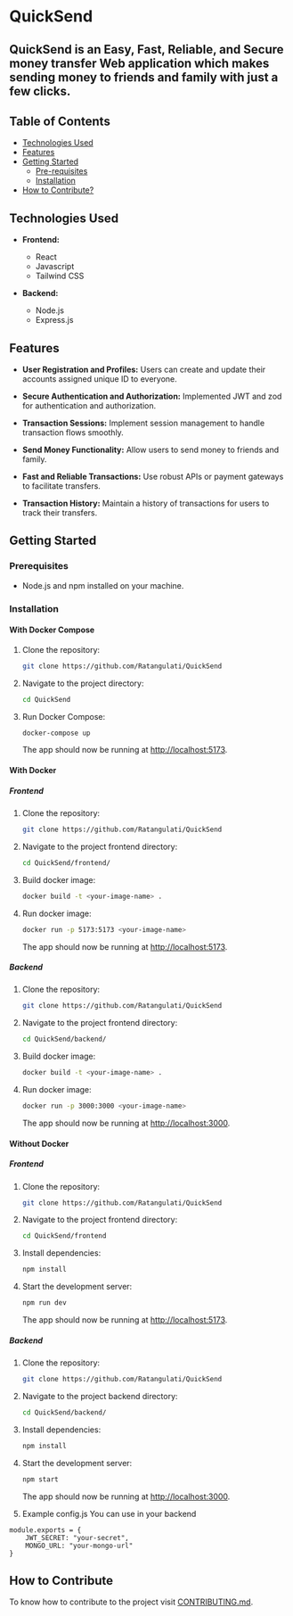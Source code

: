 # QuickSend


## QuickSend is an Easy, Fast, Reliable, and Secure money transfer Web application which makes sending money to friends and family with just a few clicks.


## Table of Contents
* [Technologies Used](https://github.com/Ratangulati/QuickSend?tab=readme-ov-file#technologies-used)
* [Features](https://github.com/Ratangulati/QuickSend?tab=readme-ov-file#features)
* [Getting Started](https://github.com/Ratangulati/QuickSend?tab=readme-ov-file#getting-started)
    * [Pre-requisites](https://github.com/Ratangulati/QuickSend?tab=readme-ov-file#prerequisites)
    * [Installation](https://github.com/Ratangulati/QuickSend?tab=readme-ov-file#installation)
* [How to Contribute?](https://github.com/Ratangulati/QuickSend?tab=readme-ov-file#how-to-contribute)


## Technologies Used

- **Frontend:**
    - React
    - Javascript
    - Tailwind CSS

- **Backend:** 
    - Node.js
    - Express.js


## Features
- **User Registration and Profiles:** Users can create and update their accounts assigned unique ID to everyone.

- **Secure Authentication and Authorization:** Implemented JWT and zod for authentication and authorization.

- **Transaction Sessions:** Implement session management to handle transaction flows smoothly.

- **Send Money Functionality:** Allow users to send money to friends and family.

- **Fast and Reliable Transactions:** Use robust APIs or payment gateways to facilitate transfers.

- **Transaction History:** Maintain a history of transactions for users to track their transfers.


## Getting Started
### Prerequisites

- Node.js and npm installed on your machine.

### Installation

#### With Docker Compose
1. Clone the repository:
    ```bash
    git clone https://github.com/Ratangulati/QuickSend
    ``` 

2. Navigate to the project directory:
    ```bash
    cd QuickSend
    ```
   
3. Run Docker Compose:
    ```bash
    docker-compose up
    ```
    The app should now be running at [http://localhost:5173](http://localhost:5173).

#### With Docker

##### Frontend
1. Clone the repository:
    ```bash
    git clone https://github.com/Ratangulati/QuickSend
    ``` 

2. Navigate to the project frontend directory:
    ```bash
    cd QuickSend/frontend/ 
    ```
   
3. Build docker image:
    ```bash
    docker build -t <your-image-name> .     
    ```

4. Run docker image:
    ```bash
    docker run -p 5173:5173 <your-image-name>
    ```
    The app should now be running at [http://localhost:5173](http://localhost:5173).

##### Backend
1. Clone the repository:
    ```bash
    git clone https://github.com/Ratangulati/QuickSend
    ``` 

2. Navigate to the project frontend directory:
    ```bash
    cd QuickSend/backend/ 
    ```
   
3. Build docker image:
    ```bash
    docker build -t <your-image-name> .     
    ```

4. Run docker image:
    ```bash
    docker run -p 3000:3000 <your-image-name>
    ```
    The app should now be running at [http://localhost:3000](http://localhost:3000).

#### Without Docker

##### Frontend
1. Clone the repository:
    ```bash
    git clone https://github.com/Ratangulati/QuickSend
    ``` 

2. Navigate to the project frontend directory:
    ```bash
    cd QuickSend/frontend
    ```

3. Install dependencies:
   ```bash
   npm install
   ```

4. Start the development server:
    ```bash
    npm run dev
    ```
    The app should now be running at [http://localhost:5173](http://localhost:5173).


##### Backend
1. Clone the repository:
    ```bash
    git clone https://github.com/Ratangulati/QuickSend
    ``` 

2. Navigate to the project backend directory:
    ```bash
    cd QuickSend/backend/
    ```

3. Install dependencies:
   ```bash
   npm install
   ```

4. Start the development server:
    ```bash
    npm start
    ```
    The app should now be running at [http://localhost:3000](http://localhost:3000).

6. Example config.js You can use in your backend
```
module.exports = {
	JWT_SECRET: "your-secret",
	MONGO_URL: "your-mongo-url"
}
```

## How to Contribute 

To know how to contribute to the project visit [CONTRIBUTING.md](CONTRIBUTING.md).